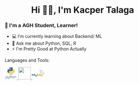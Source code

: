 <h1 align="center">Hi 👋🏻, I'm Kacper Talaga</h1>
<h3>💼 I'm a AGH Student, Learner!</h3>

- 💻 I’m currently learning about Backend/ ML
- 💬 Ask me about Python, SQL, R
- ⚡ I'm Pretty Good at Python Actually

Languages and Tools:
<p align="left">
  <a href="https://www.python.org/">
    <code><img src="https://raw.githubusercontent.com/devicons/devicon/master/icons/python/python-original-wordmark.svg" width="40" height="40"></code>
  </a>
  <a href="https://www.r-project.org/">
    <code><img src="https://www.r-project.org/Rlogo.png" width="40" height="40"></code>
  </a>
  <a href="https://pl.wikipedia.org/wiki/SQL">
    <code><img src="https://raw.githubusercontent.com/devicons/devicon/master/icons/mysql/mysql-original-wordmark.svg" width="40" height="40"></code>
  </a>
</p>
